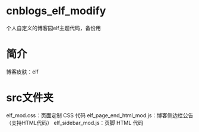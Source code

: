 # cnblogs_elf_modify
个人自定义的博客园elf主题代码，备份用
# 简介
博客皮肤：elf
# src文件夹
elf_mod.css：页面定制 CSS 代码
elf_page_end_html_mod.js：博客侧边栏公告（支持HTML代码）
elf_sidebar_mod.js：页脚 HTML 代码
